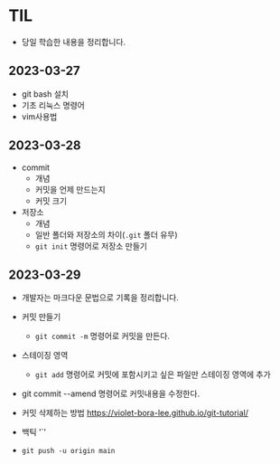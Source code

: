 # TIL
- 당일 학습한 내용을 정리합니다.
## 2023-03-27
- git bash 설치
- 기초 리눅스 명령어
- vim사용법
## 2023-03-28
 - commit 
   - 개념
   - 커밋을 언제 만드는지
   - 커밋 크기
 - 저장소
   - 개념
   - 일반 폴더와 저장소의 차이(`.git` 폴더 유무)
   - `git init` 명령어로 저장소 만들기

## 2023-03-29
- 개발자는 마크다운 문법으로 기록을 정리합니다.

- 커밋 만들기
  - `git commit -m` 명령어로 커밋을 만든다.
- 스테이징 영역
  - `git add` 명령어로 커밋에 포함시키고 싶은 파일만 스테이징 영역에 추가 

- git commit --amend 명령어로 커밋내용을 수정한다.
- 커밋 삭제하는 방법 https://violet-bora-lee.github.io/git-tutorial/
- 백틱 '`' 
- `git push -u origin main` 